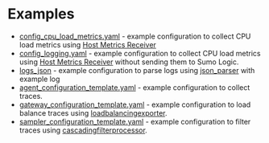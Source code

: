# Examples

- [config_cpu_load_metrics.yaml](config_cpu_load_metrics.yaml) - example configuration to collect CPU load metrics using [Host Metrics Receiver][hostmetricsreceiver]
- [config_logging.yaml](config_logging.yaml) - example configuration to collect CPU load metrics using
  [Host Metrics Receiver][hostmetricsreceiver] without sending them to Sumo Logic.
- [logs_json](logs_json) - example configuration to parse logs using [json_parser][json_parser] with example log
- [agent_configuration_template.yaml](agent_configuration_templates.yaml) - example configuration to collect traces.
- [gateway_configuration_template.yaml](gateway_configuration_templates.yaml) - example configuration to load balance traces using [loadbalancingexporter](loadbalancingexporter).
- [sampler_configuration_template.yaml](sampler_configuration_templates.yaml) - example configuration to filter traces using [cascadingfilterprocessor].

[hostmetricsreceiver]: https://github.com/open-telemetry/opentelemetry-collector-contrib/tree/v0.52.0/receiver/hostmetricsreceiver
[json_parser]: https://github.com/open-telemetry/opentelemetry-log-collection/blob/main/docs/operators/json_parser.md
[loadbalancingexporter]: https://github.com/open-telemetry/opentelemetry-collector-contrib/blob/main/exporter/loadbalancingexporter
[cascadingfilterprocessor]: https://github.com/SumoLogic/sumologic-otel-collector/tree/main/pkg/processor/cascadingfilterprocessor
